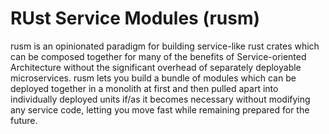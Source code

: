 # RUst Service Modules (rusm)

rusm is an opinionated paradigm for building service-like rust crates which can be composed together for many
of the benefits of Service-oriented Architecture without the significant overhead of separately deployable microservices.
rusm lets you build a bundle of modules which can be deployed together in a monolith at first and then pulled apart into
individually deployed units if/as it becomes necessary without modifying any service code, letting you move fast while
remaining prepared for the future.

